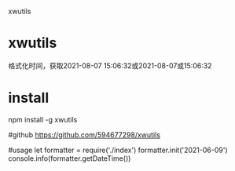 xwutils


# xwutils
格式化时间，获取2021-08-07 15:06:32或2021-08-07或15:06:32

# install
npm install -g xwutils

#github
https://github.com/594677298/xwutils

#usage
let formatter = require('./index')
formatter.init('2021-06-09')
console.info(formatter.getDateTime())